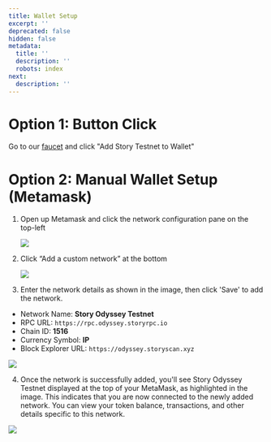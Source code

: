 ```yaml
---
title: Wallet Setup
excerpt: ''
deprecated: false
hidden: false
metadata:
  title: ''
  description: ''
  robots: index
next:
  description: ''
---
```

# Option 1: Button Click

Go to our [faucet](https://odyssey.faucet.story.foundation)  and click "Add Story Testnet to Wallet"

# Option 2: Manual Wallet Setup (Metamask)

1. Open up Metamask and click the network configuration pane on the top-left

   <Image align="center" src="https://files.readme.io/afe05106e8631802e50055dd08676fadb9f54281020be7a818df1909e2d1ff6d-newtype_2024-11-15_at_19.38.41.png" />
2. Click “Add a custom network” at the bottom

   <Image align="center" src="https://files.readme.io/2c24e299df26a258f9b2381807fef333e863f7b814eb6c8ce9597f01d7f207e0-newtype_2024-11-15_at_19.40.13.png" />
3. Enter the network details as shown in the image, then click 'Save' to add the network.

* Network Name: **Story Odyssey Testnet**
* RPC URL: `https://rpc.odyssey.storyrpc.io`
* Chain ID: **1516**
* Currency Symbol: **IP**
* Block Explorer URL: `https://odyssey.storyscan.xyz`

<Image align="center" src="https://files.readme.io/da74d1ada2b4e3a230d1f4f9e40d563498d7ce396f0c630fc901eb87285aaa68-newtype_2024-11-15_at_19.43.15.png" />

4. Once the network is successfully added, you'll see Story Odyssey Testnet displayed at the top of your MetaMask, as highlighted in the image. This indicates that you are now connected to the newly added network. You can view your token balance, transactions, and other details specific to this network.

<Image align="center" src="https://files.readme.io/8be24335cf8efc077bc5deec303faec30ccf9d13dc4d7d14f360a159696626c6-newtype_2024-11-15_at_19.47.07.png" />
